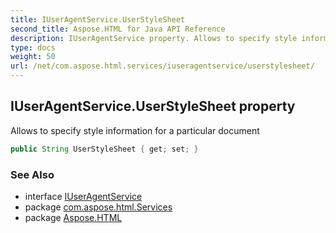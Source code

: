 ```yaml
---
title: IUserAgentService.UserStyleSheet
second_title: Aspose.HTML for Java API Reference
description: IUserAgentService property. Allows to specify style information for a particular document
type: docs
weight: 50
url: /net/com.aspose.html.services/iuseragentservice/userstylesheet/
---
```

## IUserAgentService.UserStyleSheet property

Allows to specify style information for a particular document

```java
public String UserStyleSheet { get; set; }
```

### See Also

* interface [IUserAgentService](../)
* package [com.aspose.html.Services](../../iuseragentservice/)
* package [Aspose.HTML](../../../)
